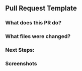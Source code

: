 ## Pull Request Template

### What does this PR do?

### What files were changed?

### Next Steps:

### Screenshots
